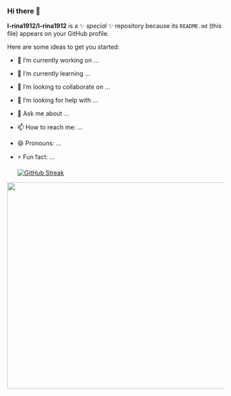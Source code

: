 ### Hi there 👋

**I-rina1912/I-rina1912** is a ✨ _special_ ✨ repository because its `README.md` (this file) appears on your GitHub profile.

Here are some ideas to get you started:

- 🔭 I’m currently working on ...
- 🌱 I’m currently learning ...
- 👯 I’m looking to collaborate on ...
- 🤔 I’m looking for help with ...
- 💬 Ask me about ...
- 📫 How to reach me: ...
- 😄 Pronouns: ...
- ⚡ Fun fact: ...


  [![GitHub Streak](https://github-readme-streak-stats.herokuapp.com?user=I-rina1912&theme=tokyonight&border_radius=10&locale=ru&date_format=j%20M%5B%20Y%5D)](https://git.io/streak-stats)
  
  
<div align="center">
  <img src="https://images.pexels.com/photos/577585/pexels-photo-577585.jpeg" width="640" height="480"/>
</div>
